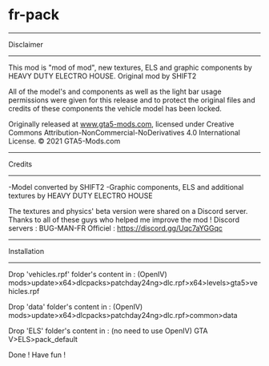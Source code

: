 # fr-pack
 
******************************************
Disclaimer
******************************************

This mod is "mod of mod", new textures, ELS and graphic components by HEAVY DUTY ELECTRO HOUSE. 
Original mod by SHIFT2

All of the model's and components as well as the light bar usage permissions were given for this release and to protect the original files and credits of these components the vehicle model has been locked.

Originally released at www.gta5-mods.com, licensed under 
Creative Commons Attribution-NonCommercial-NoDerivatives 4.0 International License.
© 2021 GTA5-Mods.com



******************************************
Credits
******************************************
-Model converted by SHIFT2
-Graphic components, ELS and additional textures by HEAVY DUTY ELECTRO HOUSE

The textures and physics' beta version were shared on a Discord server. Thanks to all of these guys who helped me improve the mod ! Discord servers : 
BUG-MAN-FR Officiel : https://discord.gg/Uqc7aYGGqc



******************************************
Installation
******************************************
Drop 'vehicles.rpf' folder's content in : (OpenIV)
	mods>update>x64>dlcpacks>patchday24ng>dlc.rpf>x64>levels>gta5>vehicles.rpf

Drop 'data' folder's content in : (OpenIV)
	mods>update>x64>dlcpacks>patchday24ng>dlc.rpf>common>data

Drop 'ELS' folder's content in : (no need to use OpenIV)
	GTA V>ELS>pack_default

Done ! Have fun !
	





